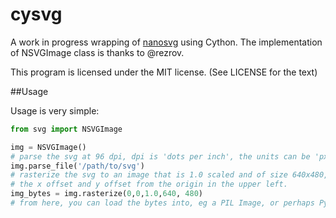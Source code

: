 # cysvg

A work in progress wrapping of [nanosvg](https://github.com/memononen/nanosvg) using Cython.
The implementation of NSVGImage class is thanks to @rezrov.

This program is licensed under the MIT license. (See LICENSE for the text)

##Usage

Usage is very simple:

```Python
from svg import NSVGImage

img = NSVGImage()
# parse the svg at 96 dpi, dpi is 'dots per inch', the units can be 'px', 'pt', 'pc' 'mm', 'cm', or 'in'
img.parse_file('/path/to/svg')
# rasterize the svg to an image that is 1.0 scaled and of size 640x480, the first two arugments are
# the x offset and y offset from the origin in the upper left.
img_bytes = img.rasterize(0,0,1.0,640, 480)
# from here, you can load the bytes into, eg a PIL Image, or perhaps Pygame's image?
